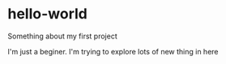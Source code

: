 # hello-world
Something about my first project

I'm just a beginer. I'm trying to explore lots of new thing in here
